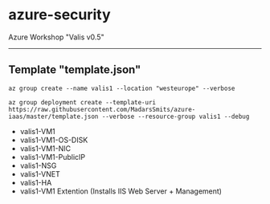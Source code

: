 # azure-security
Azure Workshop "Valis v0.5"

---------------
Template "template.json"
---------------
```
az group create --name valis1 --location "westeurope" --verbose
```
```
az group deployment create --template-uri https://raw.githubusercontent.com/MadarsSmits/azure-iaas/master/template.json --verbose --resource-group valis1 --debug
```

- valis1-VM1
- valis1-VM1-OS-DISK
- valis1-VM1-NIC
- valis1-VM1-PublicIP
- valis1-NSG
- valis1-VNET
- valis1-HA
- valis1-VM1 Extention (Installs IIS Web Server + Management)